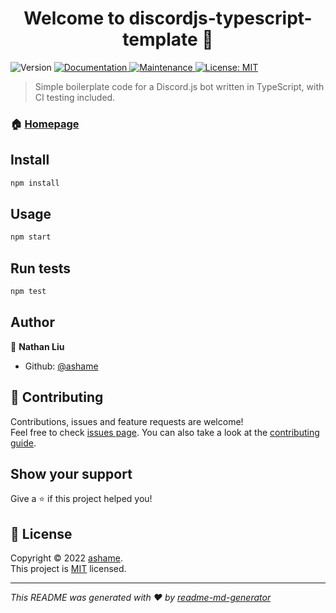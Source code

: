 <h1 align="center">Welcome to discordjs-typescript-template 👋</h1>
<p>
  <img alt="Version" src="https://img.shields.io/badge/version-1.0.0-blue.svg?cacheSeconds=2592000" />
  <a href="https://github.com/ashame/discordjs-typescript-template#readme" target="_blank">
    <img alt="Documentation" src="https://img.shields.io/badge/documentation-yes-brightgreen.svg" />
  </a>
  <a href="https://github.com/ashame/discordjs-typescript-template/graphs/commit-activity" target="_blank">
    <img alt="Maintenance" src="https://img.shields.io/badge/Maintained%3F-yes-green.svg" />
  </a>
  <a href="https://github.com/ashame/discordjs-typescript-template/blob/master/LICENSE" target="_blank">
    <img alt="License: MIT" src="https://img.shields.io/github/license/ashame/discordjs-typescript-template" />
  </a>
</p>

> Simple boilerplate code for a Discord.js bot written in TypeScript, with CI testing included.

### 🏠 [Homepage](https://github.com/ashame/discordjs-typescript-template#readme)

## Install

```sh
npm install
```

## Usage

```sh
npm start
```

## Run tests

```sh
npm test
```

## Author

👤 **Nathan Liu**

* Github: [@ashame](https://github.com/ashame)

## 🤝 Contributing

Contributions, issues and feature requests are welcome!<br />Feel free to check [issues page](https://github.com/ashame/discordjs-typescript-template/issues). You can also take a look at the [contributing guide](https://github.com/ashame/discordjs-typescript-template/blob/master/CONTRIBUTING.md).

## Show your support

Give a ⭐️ if this project helped you!

## 📝 License

Copyright © 2022 [ashame](https://github.com/ashame).<br />
This project is [MIT](https://github.com/ashame/discordjs-typescript-template/blob/master/LICENSE) licensed.

***
_This README was generated with ❤️ by [readme-md-generator](https://github.com/kefranabg/readme-md-generator)_